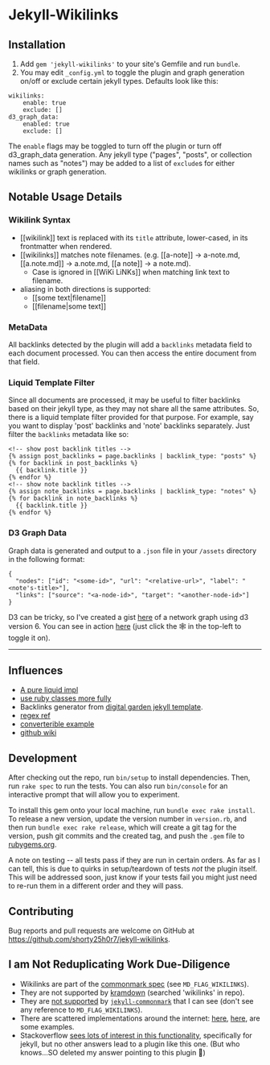 # Jekyll-Wikilinks

## Installation

1. Add `gem 'jekyll-wikilinks'` to your site's Gemfile and run `bundle`.
2. You may edit `_config.yml` to toggle the plugin and graph generation on/off or exclude certain jekyll types. Defaults look like this:

```
wikilinks:
	enable: true
	exclude: []
d3_graph_data:
	enabled: true
	exclude: []
```

The `enable` flags may be toggled to turn off the plugin or turn off d3_graph_data generation. Any jekyll type ("pages", "posts", or collection names such as "notes") may be added to a list of `exclude`s for either wikilinks or graph generation.

## Notable Usage Details

### Wikilink Syntax
- [[wikilink]] text is replaced with its `title` attribute, lower-cased, in its frontmatter when rendered.
- [[wikilinks]] matches note filenames. (e.g. [[a-note]] -> a-note.md, [[a.note.md]] -> a.note.md, [[a note]] -> a note.md).
  - Case is ignored in [[WiKi LiNKs]] when matching link text to filename.
- aliasing in both directions is supported:
  - [[some text|filename]]
  - [[filename|some text]]

### MetaData
All backlinks detected by the plugin will add a `backlinks` metadata field to each document processed. You can then access the entire document from that field. 

### Liquid Template Filter
Since all documents are processed, it may be useful to filter backlinks based on their jekyll type, as they may not share all the same attributes. So, there is a liquid template filter provided for that purpose. For example, say you want to display 'post' backlinks and 'note' backlinks separately. Just filter the `backlinks` metadata like so:

```
<!-- show post backlink titles -->
{% assign post_backlinks = page.backlinks | backlink_type: "posts" %}
{% for backlink in post_backlinks %}
  {{ backlink.title }}
{% endfor %}
<!-- show note backlink titles -->
{% assign note_backlinks = page.backlinks | backlink_type: "notes" %}
{% for backlink in note_backlinks %}
  {{ backlink.title }}
{% endfor %}
```

### D3 Graph Data
Graph data is generated and output to a `.json` file in your `/assets` directory in the following format:

```
{
  "nodes": ["id": "<some-id>", "url": "<relative-url>", "label": "<note's-title>"],
  "links": ["source": "<a-node-id>", "target": "<another-node-id>"]
}
```

D3 can be tricky, so I've created a gist [here](https://gist.github.com/shorty25h0r7/3222e73c6b7eaef3a677a26e8f177466) of a network graph using d3 version 6. You can see in action [here](https://shorty25h0r7.github.io/jekyll-bonsai/) (just click the 🕸 in the top-left to toggle it on).

---

## Influences
- [A pure liquid impl](https://github.com/jhvanderschee/brackettest)
- [use ruby classes more fully](https://github.com/benbalter/jekyll-relative-links)
- Backlinks generator from [digital garden jekyll template](https://github.com/maximevaillancourt/digital-garden-jekyll-template).
- [regex ref](https://github.com/kortina/vscode-markdown-notes/blob/0ac9205ea909511b708d45cbca39c880688b5969/syntaxes/notes.tmLanguage.json)
- [converterible example](https://github.com/metala/jekyll-wikilinks-plugin/blob/master/wikilinks.rb)
- [github wiki](https://docs.github.com/en/communities/documenting-your-project-with-wikis/editing-wiki-content)

## Development

After checking out the repo, run `bin/setup` to install dependencies. Then, run `rake spec` to run the tests. You can also run `bin/console` for an interactive prompt that will allow you to experiment.

To install this gem onto your local machine, run `bundle exec rake install`. To release a new version, update the version number in `version.rb`, and then run `bundle exec rake release`, which will create a git tag for the version, push git commits and the created tag, and push the `.gem` file to [rubygems.org](https://rubygems.org).

A note on testing -- all tests pass if they are run in certain orders. As far as I can tell, this is due to quirks in setup/teardown of tests _not_ the plugin itself. This will be addressed soon, just know if your tests fail you might just need to re-run them in a different order and they will pass.

## Contributing

Bug reports and pull requests are welcome on GitHub at https://github.com/shorty25h0r7/jekyll-wikilinks.

## I am Not Reduplicating Work Due-Diligence
- Wikilinks are part of the [commonmark spec](https://github.com/mity/md4c#markdown-extensions) (see `MD_FLAG_WIKILINKS`).
- They are not supported by [kramdown](https://github.com/gettalong/kramdown) (searched 'wikilinks' in repo).
- They are [not supported](https://github.com/gjtorikian/commonmarker#options) by [`jekyll-commonmark`](https://github.com/jekyll/jekyll-commonmark) that I can see (don't see any reference to `MD_FLAG_WIKILINKS`).
- There are scattered implementations around the internet: [here](https://github.com/maximevaillancourt/digital-garden-jekyll-template/blob/master/_plugins/bidirectional_links_generator.rb), [here](https://github.com/metala/jekyll-wikilinks-plugin/blob/master/wikilinks.rb), are some examples.
- Stackoverflow [sees lots of interest in this functionality](https://stackoverflow.com/questions/4629675/jekyll-markdown-internal-links), specifically for jekyll, but no other answers lead to a plugin like this one. (But who knows...SO deleted my answer pointing to this plugin 👻)
